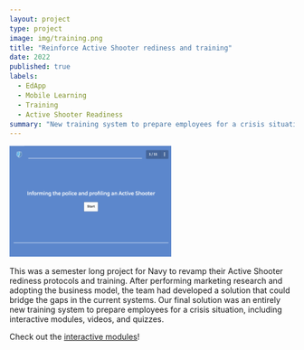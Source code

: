 ```yaml
---
layout: project
type: project
image: img/training.png
title: "Reinforce Active Shooter rediness and training"
date: 2022
published: true
labels:
  - EdApp
  - Mobile Learning
  - Training
  - Active Shooter Readiness
summary: "New training system to prepare employees for a crisis situation, including interactive modules, videos, and quizzes."
---
```


<img class="img-fluid" src="../img/training.png">

This was a semester long project for Navy to revamp their Active Shooter rediness protocols and training. After performing marketing research and adopting the business model, the team had developed a solution that could bridge the gaps in the current systems. Our final solution was an entirely new training system to prepare employees for a crisis situation, including interactive modules, videos, and quizzes.  

Check out the [interactive modules](https://www.youtube.com/watch?v=e6q92fy6ups)!
